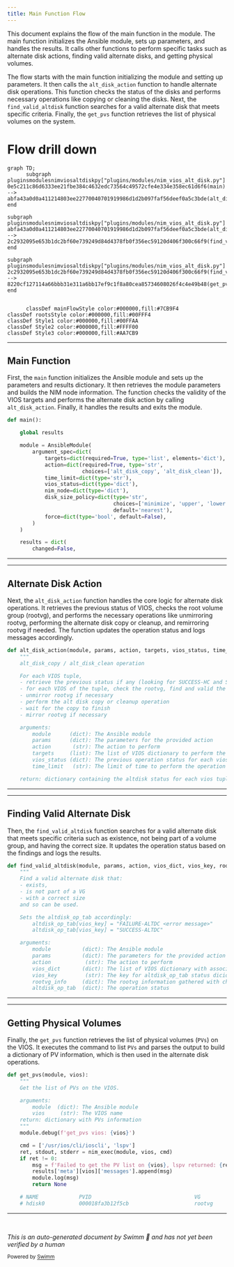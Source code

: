 ```yaml
---
title: Main Function Flow
---
```

This document explains the flow of the main function in the module. The main function initializes the Ansible module, sets up parameters, and handles the results. It calls other functions to perform specific tasks such as alternate disk actions, finding valid alternate disks, and getting physical volumes.

The flow starts with the main function initializing the module and setting up parameters. It then calls the <SwmToken path="plugins/modules/nim_vios_alt_disk.py" pos="1043:2:2" line-data="def alt_disk_action(module, params, action, targets, vios_status, time_limit):">`alt_disk_action`</SwmToken> function to handle alternate disk operations. This function checks the status of the disks and performs necessary operations like copying or cleaning the disks. Next, the <SwmToken path="plugins/modules/nim_vios_alt_disk.py" pos="473:2:2" line-data="def find_valid_altdisk(module, params, action, vios_dict, vios_key, rootvg_info, altdisk_op_tab):">`find_valid_altdisk`</SwmToken> function searches for a valid alternate disk that meets specific criteria. Finally, the <SwmToken path="plugins/modules/nim_vios_alt_disk.py" pos="397:2:2" line-data="def get_pvs(module, vios):">`get_pvs`</SwmToken> function retrieves the list of physical volumes on the system.

# Flow drill down

```mermaid
graph TD;
      subgraph pluginsmodulesnimviosaltdiskpy["plugins/modules/nim_vios_alt_disk.py"]
0e5c211c86d6333ee21fbe384c4632edc73564c49572cfe4e334e358ec61d6f6(main) --> abfa43a0d0a411214803ee22770040701919986d1d2b097faf56deef0a5c3bde(alt_disk_action)
end

subgraph pluginsmodulesnimviosaltdiskpy["plugins/modules/nim_vios_alt_disk.py"]
abfa43a0d0a411214803ee22770040701919986d1d2b097faf56deef0a5c3bde(alt_disk_action) --> 2c2932095e653b1dc2bf60e739249d84d4378fb0f356ec59120d406f300c66f9(find_valid_altdisk)
end

subgraph pluginsmodulesnimviosaltdiskpy["plugins/modules/nim_vios_alt_disk.py"]
2c2932095e653b1dc2bf60e739249d84d4378fb0f356ec59120d406f300c66f9(find_valid_altdisk) --> 8220cf127114a66bbb31e311a6bb17ef9c1f8a80cea85734608026f4c4e49b48(get_pvs)
end


      classDef mainFlowStyle color:#000000,fill:#7CB9F4
classDef rootsStyle color:#000000,fill:#00FFF4
classDef Style1 color:#000000,fill:#00FFAA
classDef Style2 color:#000000,fill:#FFFF00
classDef Style3 color:#000000,fill:#AA7CB9
```

<SwmSnippet path="/plugins/modules/nim_vios_alt_disk.py" line="1279">

---

## Main Function

First, the <SwmToken path="plugins/modules/nim_vios_alt_disk.py" pos="1279:2:2" line-data="def main():">`main`</SwmToken> function initializes the Ansible module and sets up the parameters and results dictionary. It then retrieves the module parameters and builds the NIM node information. The function checks the validity of the VIOS targets and performs the alternate disk action by calling <SwmToken path="plugins/modules/nim_vios_alt_disk.py" pos="1043:2:2" line-data="def alt_disk_action(module, params, action, targets, vios_status, time_limit):">`alt_disk_action`</SwmToken>. Finally, it handles the results and exits the module.

```python
def main():

    global results

    module = AnsibleModule(
        argument_spec=dict(
            targets=dict(required=True, type='list', elements='dict'),
            action=dict(required=True, type='str',
                        choices=['alt_disk_copy', 'alt_disk_clean']),
            time_limit=dict(type='str'),
            vios_status=dict(type='dict'),
            nim_node=dict(type='dict'),
            disk_size_policy=dict(type='str',
                                  choices=['minimize', 'upper', 'lower', 'nearest'],
                                  default='nearest'),
            force=dict(type='bool', default=False),
        )
    )

    results = dict(
        changed=False,
```

---

</SwmSnippet>

<SwmSnippet path="/plugins/modules/nim_vios_alt_disk.py" line="1043">

---

## Alternate Disk Action

Next, the <SwmToken path="plugins/modules/nim_vios_alt_disk.py" pos="1043:2:2" line-data="def alt_disk_action(module, params, action, targets, vios_status, time_limit):">`alt_disk_action`</SwmToken> function handles the core logic for alternate disk operations. It retrieves the previous status of VIOS, checks the root volume group (rootvg), and performs the necessary operations like unmirroring rootvg, performing the alternate disk copy or cleanup, and remirroring rootvg if needed. The function updates the operation status and logs messages accordingly.

```python
def alt_disk_action(module, params, action, targets, vios_status, time_limit):
    """
    alt_disk_copy / alt_disk_clean operation

    For each VIOS tuple,
    - retrieve the previous status if any (looking for SUCCESS-HC and SUCCESS-UPDT)
    - for each VIOS of the tuple, check the rootvg, find and valid the hdisk for the operation
    - unmirror rootvg if necessary
    - perform the alt disk copy or cleanup operation
    - wait for the copy to finish
    - mirror rootvg if necessary

    arguments:
        module      (dict): The Ansible module
        params      (dict): The parameters for the provided action
        action       (str): The action to perform
        targets     (list): The list of VIOS dictionary to perform the action on
        vios_status (dict): The previous operation status for each vios (if any)
        time_limit   (str): The limit of time to perform the operation

    return: dictionary containing the altdisk status for each vios tuple
```

---

</SwmSnippet>

<SwmSnippet path="/plugins/modules/nim_vios_alt_disk.py" line="473">

---

## Finding Valid Alternate Disk

Then, the <SwmToken path="plugins/modules/nim_vios_alt_disk.py" pos="473:2:2" line-data="def find_valid_altdisk(module, params, action, vios_dict, vios_key, rootvg_info, altdisk_op_tab):">`find_valid_altdisk`</SwmToken> function searches for a valid alternate disk that meets specific criteria such as existence, not being part of a volume group, and having the correct size. It updates the operation status based on the findings and logs the results.

```python
def find_valid_altdisk(module, params, action, vios_dict, vios_key, rootvg_info, altdisk_op_tab):
    """
    Find a valid alternate disk that:
    - exists,
    - is not part of a VG
    - with a correct size
    and so can be used.

    Sets the altdisk_op_tab accordingly:
        altdisk_op_tab[vios_key] = "FAILURE-ALTDC <error message>"
        altdisk_op_tab[vios_key] = "SUCCESS-ALTDC"

    arguments:
        module          (dict): The Ansible module
        params          (dict): The parameters for the provided action
        action           (str): The action to perform
        vios_dict       (dict): The list of VIOS dictionary with associated list of hdisks
        vios_key         (str): The key for altdisk_op_tab status dicionary
        rootvg_info     (dict): The rootvg information gathered with check_rootvg
        altdisk_op_tab  (dict): The operation status

```

---

</SwmSnippet>

<SwmSnippet path="/plugins/modules/nim_vios_alt_disk.py" line="397">

---

## Getting Physical Volumes

Finally, the <SwmToken path="plugins/modules/nim_vios_alt_disk.py" pos="397:2:2" line-data="def get_pvs(module, vios):">`get_pvs`</SwmToken> function retrieves the list of physical volumes (<SwmToken path="plugins/modules/nim_vios_alt_disk.py" pos="399:9:9" line-data="    Get the list of PVs on the VIOS.">`PVs`</SwmToken>) on the VIOS. It executes the command to list <SwmToken path="plugins/modules/nim_vios_alt_disk.py" pos="399:9:9" line-data="    Get the list of PVs on the VIOS.">`PVs`</SwmToken> and parses the output to build a dictionary of PV information, which is then used in the alternate disk operations.

```python
def get_pvs(module, vios):
    """
    Get the list of PVs on the VIOS.

    arguments:
        module  (dict): The Ansible module
        vios     (str): The VIOS name
    return: dictionary with PVs information
    """
    module.debug(f'get_pvs vios: {vios}')

    cmd = ['/usr/ios/cli/ioscli', 'lspv']
    ret, stdout, stderr = nim_exec(module, vios, cmd)
    if ret != 0:
        msg = f'Failed to get the PV list on {vios}, lspv returned: {ret} {stderr}'
        results['meta'][vios]['messages'].append(msg)
        module.log(msg)
        return None

    # NAME             PVID                                 VG               STATUS
    # hdisk0           000018fa3b12f5cb                     rootvg           active
```

---

</SwmSnippet>

&nbsp;

*This is an auto-generated document by Swimm 🌊 and has not yet been verified by a human*

<SwmMeta version="3.0.0" repo-id="Z2l0aHViJTNBJTNBYW5zaWJsZS1wb3dlci1haXglM0ElM0Fzd2ltbWlv" repo-name="ansible-power-aix"><sup>Powered by [Swimm](/)</sup></SwmMeta>
